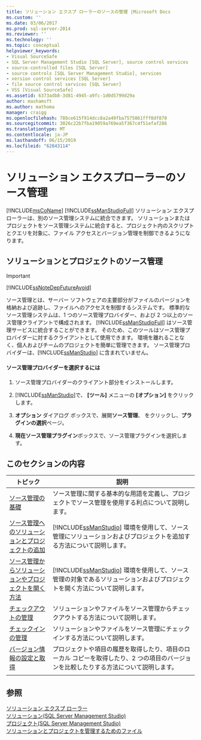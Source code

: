 ```yaml
---
title: ソリューション エクスプ ローラーのソースの管理 |Microsoft Docs
ms.custom: ''
ms.date: 03/06/2017
ms.prod: sql-server-2014
ms.reviewer: ''
ms.technology: ''
ms.topic: conceptual
helpviewer_keywords:
- Visual SourceSafe
- SQL Server Management Studio [SQL Server], source control services
- source-controlled files [SQL Server]
- source controls [SQL Server Management Studio], services
- version control services [SQL Server]
- file source control services [SQL Server]
- VSS [Visual SourceSafe]
ms.assetid: 6373adb8-3d81-4945-a9fc-1d0d5799d29a
author: mashamsft
ms.author: mathoma
manager: craigg
ms.openlocfilehash: 788ce615f914dcc8a2a49fba7575061fff0df870
ms.sourcegitcommit: 3026c22b7fba19059a769ea5f367c4f51efaf286
ms.translationtype: MT
ms.contentlocale: ja-JP
ms.lasthandoff: 06/15/2019
ms.locfileid: "62843114"
---
```

# <a name="solution-explorer-source-control"></a>ソリューション エクスプローラーのソース管理
  [!INCLUDE[msCoName](../includes/msconame-md.md)] [!INCLUDE[ssManStudioFull](../includes/ssmanstudiofull-md.md)] ソリューション エクスプ ローラーは、別のソース管理システムに統合できます。 ソリューションまたはプロジェクトをソース管理システムに統合すると、プロジェクト内のスクリプトとクエリを対象に、ファイル アクセスとバージョン管理を制御できるようになります。  
  
## <a name="solution-and-project-source-control"></a>ソリューションとプロジェクトのソース管理  
  
> [!IMPORTANT]  
>  [!INCLUDE[ssNoteDepFutureAvoid](../includes/ssnotedepfutureavoid-md.md)]  
  
 ソース管理とは、サーバー ソフトウェアの主要部分がファイルのバージョンを格納および追跡し、ファイルへのアクセスを制御するシステムです。 標準的なソース管理システムは、1 つのソース管理プロバイダー、および 2 つ以上のソース管理クライアントで構成されます。 [!INCLUDE[ssManStudioFull](../includes/ssmanstudiofull-md.md)] はソース管理サービスに統合することができます。 そのため、このツールはソース管理プロバイダーに対するクライアントとして使用できます。 環境を離れることなく、個人およびチームのプロジェクトを簡単に管理できます。 ソース管理プロバイダーは、[!INCLUDE[ssManStudio](../includes/ssmanstudio-md.md)] に含まれていません。  
  
#### <a name="to-select-a-source-control-provider"></a>ソース管理プロバイダーを選択するには  
  
1.  ソース管理プロバイダーのクライアント部分をインストールします。  
  
2.  [!INCLUDE[ssManStudio](../includes/ssmanstudio-md.md)]で、 **[ツール]** メニューの **[オプション]** をクリックします。  
  
3.  **オプション** ダイアログ ボックスで、展開**ソース管理**、 をクリックし、**プラグインの選択**ページ。  
  
4.  **現在ソース管理プラグイン**ボックスで、ソース管理プラグインを選択します。  
  
## <a name="in-this-section"></a>このセクションの内容  
  
|トピック|説明|  
|-----------|-----------------|  
|[ソース管理の基礎](../../2014/database-engine/source-control-basics.md)|ソース管理に関する基本的な用語を定義し、プロジェクトでソース管理を使用する利点について説明します。|  
|[ソース管理へのソリューションとプロジェクトの追加](../../2014/database-engine/add-solutions-and-projects-to-source-control.md)|[!INCLUDE[ssManStudio](../includes/ssmanstudio-md.md)] 環境を使用して、ソース管理にソリューションおよびプロジェクトを追加する方法について説明します。|  
|[ソース管理からソリューションやプロジェクトを開く方法](../../2014/database-engine/open-solutions-and-projects-from-source-control.md)|[!INCLUDE[ssManStudio](../includes/ssmanstudio-md.md)] 環境を使用して、ソース管理の対象であるソリューションおよびプロジェクトを開く方法について説明します。|  
|[チェックアウトの管理](../../2014/database-engine/manage-checkouts.md)|ソリューションやファイルをソース管理からチェックアウトする方法について説明します。|  
|[チェックインの管理](../../2014/database-engine/manage-checkins.md)|ソリューションやファイルをソース管理にチェックインする方法について説明します。|  
|[バージョン情報の設定と取得](../../2014/database-engine/set-and-retrieve-version-information.md)|プロジェクトや項目の履歴を取得したり、項目のローカル コピーを取得したり、2 つの項目のバージョンを比較したりする方法について説明します。|  
|||  
  
## <a name="see-also"></a>参照  
 [ソリューション エクスプ ローラー](../ssms/solution/solution-explorer.md)   
 [ソリューション&#40;SQL Server Management Studio&#41;](../ssms/sql-server-management-studio-ssms.md)   
 [プロジェクト&#40;SQL Server Management Studio&#41;](../ssms/solution/projects-sql-server-management-studio.md)   
 [ソリューションとプロジェクトを管理するためのファイル](../ssms/solution/files-that-manage-solutions-and-projects.md)  
  
  
